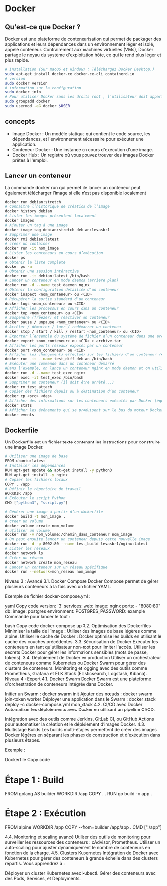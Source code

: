 # Docker

## Qu'est-ce que Docker ?

Docker est une plateforme de conteneurisation qui permet de packager des applications et leurs dépendances dans un environnement léger et isolé, appelé conteneur. Contrairement aux machines virtuelles (VMs), Docker partage le noyau du système d'exploitation hôte, ce qui le rend plus léger et plus rapide.

```bash
# installation (Sur macOS et Windows : Téléchargez Docker Desktop.)
sudo apt-get install docker-ce docker-ce-cli containerd.io
# version
sudo docker version
# information sur la configuration
sudo docker info
# Pour utiliser Docker sans les droits root , l’utilisateur doit appartenir appartenir au groupe docker
sudo groupadd docker
sudo usermod -aG docker $USER

```

## concepts

- Image Docker : Un modèle statique qui contient le code source, les dépendances, et l'environnement nécessaire pour exécuter une application.
- Conteneur Docker : Une instance en cours d'exécution d'une image.
- Docker Hub : Un registre où vous pouvez trouver des images Docker prêtes à l'emploi.

## Lancer un conteneur

La commande docker run qui permet de lancer un conteneur peut également télécharger l’image si elle n’est pas disponible localement

```bash
docker run debian:stretch
# Connaitre l’historique de création de l’image 
docker history debian
# Lister les images présentent localement
docker images
# Ajouter un tag à une image 
docker image tag debian:stretch debian:levasbr1
# Supprimer une image
docker rmi debian:latest
# creer un container
docker run -it nom_image
# Lister les conteneurs en cours d’exécution
docker ps
# obtenir la liste complete
docker ps -a
# Obtenir une session intéractive 
docker run -it debian:latest /bin/bash
# Lancer un conteneur en mode daemon (arriere plan)
docker run -d --name test_daemon nginx
# Obtenir la configuration détaillée d’un conteneur
docker inspect <nom_conteneur> ou <CID>
# Récupérer la sortie standard d’un conteneur
docker logs <nom_conteneur> ou <CID>
# Afficher les processus en cours dans un conteneur
docker top <nom_conteneur> ou <CID>
# Suspendre (freezer) et réactiver un conteneur
docker pause / unpause <nom_conteneur> ou <CID>
# Arrêter / démarrer / tuer / redémarrer un conteneu
docker stop / start / kill / restart <nom_conteneur> ou <CID>
# Exporter l’ensemble du système de fichier d’un conteneur dans une archive TAR
docker export <nom_conteneur> ou <CID> > archive.tar
# Afficher les ports réseaux exposés par un conteneur
docker port <nom_conteneur> ou <CID>
# Afficher les changements effectués sur les fichiers d’un conteneur (A=Ajout, D=Delete, C=Modif )
docker run -it --name test_diff debian /bin/bash
# Exécuter une commande dans un conteneur démarré
#Dans l’exemple, on lance un conteneur nginx en mode daemon et on utilise la commande docker exec pour s’y connecter
docker run -d --name test_exec nginx
docker exec -it test_exec /bin/bash
# Supprimer un conteneur (il doit être arrêté...)
docker rm test_attach
# Copier des fichiers depuis ou à destination d’un conteneur
docker cp <src> <des>
# Afficher des informations sur les conteneurs exécutés par Docker (équivalent à un top sous Linux)
docker stats
# Afficher les événements qui se produisent sur le bus du moteur Docker (équivalent à un tailf sur un fichier de log)
docker events
```

## Dockerfile

Un Dockerfile est un fichier texte contenant les instructions pour construire une image Docker.

```bash
# Utiliser une image de base
FROM ubuntu:latest
# Installer les dépendances
RUN apt-get update && apt-get install -y python3
RUN apt-get install -y nginx
# Copier les fichiers locaux
COPY . /app
# Définir le répertoire de travail
WORKDIR /app
# Exécuter le script Python
CMD ["python3", "script.py"]

# Générer une image à partir d’un dockerfile 
docker build -t mon_image .
# creer un volume
docker volume create nom_volume
# utiliser un volume
docker run -v nom_volume:/chemin_dans_conteneur nom_image
# On peut ensuite lancer un conteneur depuis cette nouvelle image
docker run -d -p 8002:80 --name test_build levasbr1/nginx:latest
# Lister les réseaux
docker network ls
# Créer un réseau
docker network create mon_reseau
# Lancer un conteneur sur un réseau spécifique
docker run --network=mon_reseau nom_image

```

Niveau 3 : Avancé
3.1. Docker Compose
Docker Compose permet de gérer plusieurs conteneurs à la fois avec un fichier YAML.

Exemple de fichier docker-compose.yml :

yaml
Copy code
version: '3'
services:
  web:
    image: nginx
    ports:
      - "8080:80"
  db:
    image: postgres
    environment:
      POSTGRES_PASSWORD: example
Commande pour lancer le tout :

bash
Copy code
docker-compose up
3.2. Optimisation des Dockerfiles
Minimiser la taille de l’image : Utiliser des images de base légères comme alpine.
Utiliser le cache de Docker : Docker optimise les builds en utilisant le cache des couches précédentes.
3.3. Sécurisation de Docker
Exécuter les conteneurs en tant qu'utilisateur non-root pour limiter l'accès.
Utiliser les secrets Docker pour gérer les informations sensibles (mots de passe, tokens).
3.4. Déploiement de Docker en production
Utiliser un orchestrateur de conteneurs comme Kubernetes ou Docker Swarm pour gérer des clusters de conteneurs.
Monitoring et logging avec des outils comme Prometheus, Grafana et ELK Stack (Elasticsearch, Logstash, Kibana).
Niveau 4 : Expert
4.1. Docker Swarm
Docker Swarm est une plateforme d'orchestration de conteneurs intégrée dans Docker.

Initier un Swarm : docker swarm init
Ajouter des nœuds : docker swarm join-token worker
Déployer une application dans le Swarm : docker stack deploy -c docker-compose.yml mon_stack
4.2. CI/CD avec Docker
Automatiser les déploiements avec Docker en utilisant un pipeline CI/CD.

Intégration avec des outils comme Jenkins, GitLab CI, ou GitHub Actions pour automatiser la création et le déploiement d’images Docker.
4.3. Multistage Builds
Les builds multi-étapes permettent de créer des images Docker légères en séparant les phases de construction et d'exécution dans plusieurs étapes.

Exemple :

Dockerfile
Copy code
# Étape 1 : Build
FROM golang AS builder
WORKDIR /app
COPY . .
RUN go build -o app .

# Étape 2 : Exécution
FROM alpine
WORKDIR /app
COPY --from=builder /app/app .
CMD ["./app"]

4.4. Monitoring et scaling avancé
Utiliser des outils de monitoring pour surveiller les ressources des conteneurs : cAdvisor, Prometheus.
Utiliser un auto-scaling pour ajuster dynamiquement le nombre de conteneurs en fonction de la charge.
4.5. Clusters Kubernetes
Intégration de Docker avec Kubernetes pour gérer des conteneurs à grande échelle dans des clusters répartis. Vous apprendrez à :

Déployer un cluster Kubernetes avec kubectl.
Gérer des conteneurs avec des Pods, Services, et Deployments.
